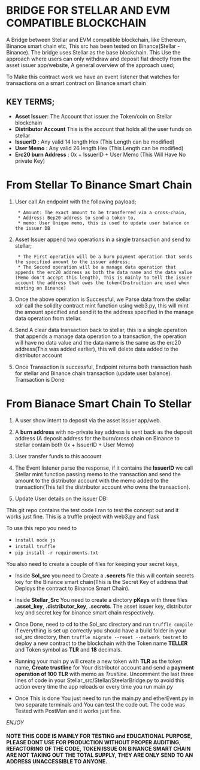 # BRIDGE FOR STELLAR AND EVM COMPATIBLE BLOCKCHAIN


A Bridge between Stellar and EVM compatible blockchain, like Ethereum, Binance smart chain etc, This src has been tested on Binance(Stellar - Binance). The bridge uses Stellar as the base blockchain. This Use the approach where users can only withdraw and deposit fiat directly from the asset issuer app/website,  A general overview of the approach used;

To Make this contract work we have an event listener that watches for transactions on a smart contract on Binance smart chain

## KEY TERMS;

* **Asset Issuer**: The Account that issuer the Token/coin on Stellar blockchain
* **Distributor Account** This is the account that holds all the user funds on stellar
* **IssuerID** : Any valid 14 length Hex (This Length can be modified)
* **User Memo** : Any valid 26 length Hex (This Length can be modified)
* **Erc20 burn Address** : 0x + IssuerID + User Memo (This Will Have No private Key)

# From Stellar To Binance Smart Chain

<!-- User has been verified to have the amount they intend to transfer -->

1. User call An endpoint with the following payload;

        * Amount: The exact amount to be transferred via a cross-chain,
        * Address: Bep20 address to send a token to,
        * memo: User Unique memo, this is used to update user balance on the issuer DB



2. Asset Issuer append two operations in a single transaction and send to stellar;

        * The First operation will be a burn payment operation that sends the specified amount to the issuer address;
        * The Second operation will be a manage data operation that appends the erc20 address as both the data name and the data value (Memo don't accept this length), This is mainly to tell the issuer account the address that owes the token(Instruction are used when minting on Binance)

3. Once the above operation is Successful, we Parse data from the stellar xdr call the solidity contract mint function using web3.py, this will mint the amount specified and send it to the address specified in the manage data operation from stellar.


4. Send A clear data transaction back to stellar, this is a single operation that appends a manage data operation to a transaction, the operation will have no data value and the data name is the same as the erc20 address(This was added earlier), this will delete data added to the distributor account

5. Once Transaction is successful, Endpoint returns both transaction hash for stellar and Binance chain transaction (update user balance). Transaction is Done 

# From Bianace Smart Chain To Stellar

1. A user show intent to deposit via the asset issuer app/web.
2. A **burn address** with no-private key address is sent back as the deposit address (A deposit address for the burn/cross chain on Binance to stellar contain both 0x + IssuerID + User Memo)

3. User transfer funds to this account

4. The Event listener parse the response, if it contains the **IssuerID** we call Stellar mint function passing memo to the transaction and send the amount to the distributor account with the memo added to the transaction(This tell the distributor account who owns the transaction).

5. Update User details on the issuer DB:




This git repo contains the test code I ran to test the concept out and it works just fine. This is a truffle project with web3.py and flask

To use this repo you need to 
* `install node js`
* `install truffle` 
* `pip install -r requirements.txt`

You also need to create a couple of files for keeping your secret keys,
* Inside **Sol_src** you need to Create a **.secrets** file this will contain secrets key for the Binance smart chain(This is the Secret Key of address that Deploys the contract to Binance Smart Chain).

* Inside **Stellar_Src** You need to create a dirctory **pKeys** with three files **.asset_key**, **.distributor_key**, **.secrets**. The asset issuer key, distributor key and secret key for binance smart chain respectively.


* Once Done, need to cd to the Sol_src directory and run ``truffle compile`` if everything is set up correctly you should have a build folder in your sol_src directory, then `truffle migrate --reset --network testnet` to deploy a new contract to the blockchain with the Token name **TELLER** and Token symbol as **TLR** and **18** decimals.

* Running your main.py will create a new token with **TLR** as the token name, **Create trustline** for Your distributor account and send a **payment operation of 100 TLR** with memo as *Trustline*. Uncomment the last three lines of code in your Stellar_src/Stellar/SteelarBridge.py to avoid this action every time the app reloads or every time you run main.py

* Once This is done You just need to run the main.py and etherEvent.py in two separate terminals and You can test the code out. The code was Tested with PostMan and it works just fine.

*ENJOY*



#### NOTE THIS CODE IS MAINLY FOR TESTING and EDUCATIONAL PURPOSE, PLEASE DONT USE FOR PRODUCTION WITHOUT PROPER AUDITING, REFACTORING OF THE CODE, TOKEN ISSUE ON BINANCE SMART CHAIN ARE NOT TAKING OUT THE TOTAL SUPPLY, THEY ARE ONLY SEND TO AN ADDRESS UNACCESSIBLE TO ANYONE.

